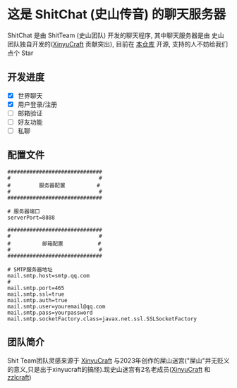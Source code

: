 # 这是 ShitChat (史山传音) 的聊天服务器
ShitChat 是由 ShitTeam (史山团队) 开发的聊天程序, 其中聊天服务器是由 史山团队独自开发的([XinyuCraft](https://space.bilibili.com/3493280035637324) 贡献突出), 目前在 [本仓库](https://github.com/XinyuCraft/ChatServer) 开源, 支持的人不妨给我们点个 Star

## 开发进度
- [x] 世界聊天
- [x] 用户登录/注册
- [ ] 邮箱验证
- [ ] 好友功能
- [ ] 私聊

## 配置文件
``` Properties
##############################
#                            #
#         服务器配置          #
#                            #
##############################

# 服务器端口
serverPort=8888

##############################
#                            #
#          邮箱配置           #
#                            #
##############################

# SMTP服务器地址
mail.smtp.host=smtp.qq.com
# 
mail.smtp.port=465
mail.smtp.ssl=true
mail.smtp.auth=true
mail.smtp.user=youremail@qq.com
mail.smtp.pass=yourpassword
mail.smtp.socketFactory.class=javax.net.ssl.SSLSocketFactory
```

## 团队简介
Shit Team团队灵感来源于 [XinyuCraft](https://space.bilibili.com/3493280035637324) 与2023年创作的屎山迷宫("屎山"并无贬义的意义,只是出于xinyucraft的搞怪).现史山迷宫有2名老成员([XinyuCraft](https://space.bilibili.com/3493280035637324) 和[zzlcraft](https://github.com/zzlxsww))

